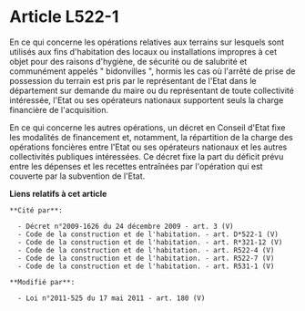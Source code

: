 # Article L522-1

En ce qui concerne les opérations relatives aux terrains sur lesquels sont utilisés aux fins d'habitation des locaux ou
installations impropres à cet objet pour des raisons d'hygiène, de sécurité ou de salubrité et communément appelés "
bidonvilles ", hormis les cas où l'arrêté de prise de possession du terrain est pris par le représentant de l'Etat dans le
département sur demande du maire ou du représentant de toute collectivité intéressée, l'Etat ou ses opérateurs nationaux
supportent seuls la charge financière de l'acquisition. 

En ce qui concerne les autres opérations, un décret en Conseil d'Etat fixe les modalités de financement et, notamment, la
répartition de la charge des opérations foncières entre l'Etat ou ses opérateurs nationaux et les autres collectivités
publiques intéressées. Ce décret fixe la part du déficit prévu entre les dépenses et les recettes entraînées par l'opération
qui est couverte par la subvention de l'Etat.

**Liens relatifs à cet article**

	**Cité par**:

	  - Décret n°2009-1626 du 24 décembre 2009 - art. 3 (V)
	  - Code de la construction et de l'habitation. - art. D*522-1 (V)
	  - Code de la construction et de l'habitation. - art. R*321-12 (V)
	  - Code de la construction et de l'habitation. - art. R522-4 (V)
	  - Code de la construction et de l'habitation. - art. R522-7 (V)
	  - Code de la construction et de l'habitation. - art. R531-1 (V)

	**Modifié par**:

	  - Loi n°2011-525 du 17 mai 2011 - art. 180 (V)

